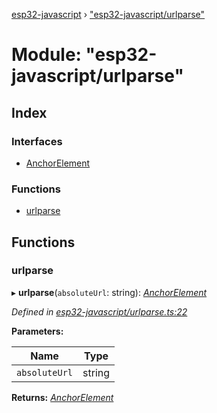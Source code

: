 [esp32-javascript](../README.md) › ["esp32-javascript/urlparse"](_esp32_javascript_urlparse_.md)

# Module: "esp32-javascript/urlparse"

## Index

### Interfaces

* [AnchorElement](../interfaces/_esp32_javascript_urlparse_.anchorelement.md)

### Functions

* [urlparse](_esp32_javascript_urlparse_.md#urlparse)

## Functions

###  urlparse

▸ **urlparse**(`absoluteUrl`: string): *[AnchorElement](../interfaces/_esp32_javascript_urlparse_.anchorelement.md)*

*Defined in [esp32-javascript/urlparse.ts:22](https://github.com/marcelkottmann/esp32-javascript/blob/2b53f2e/components/esp32-javascript/urlparse.ts#L22)*

**Parameters:**

Name | Type |
------ | ------ |
`absoluteUrl` | string |

**Returns:** *[AnchorElement](../interfaces/_esp32_javascript_urlparse_.anchorelement.md)*
